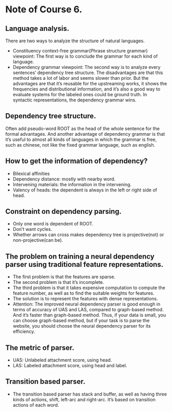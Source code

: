 # Note of Course 6.

## Language analysis.
There are two ways to analyze the structure of natural languages.
- Constituency context-free grammar(Phrase structure grammar) viewpoint: The first way is to conclude the grammar for each kind of language.
- Dependency grammar viewpoint: The second way is to analyze every sentences’ dependency tree structure. The disadvantages are that this method takes a lot of labor and seems slower than prior. But the advantages are that it’s reusable for the upstreaming works, it shows the frequencies and distributional information, and it’s also a good way to evaluate systems for the labeled ones could be ground truth.
In syntactic representations, the dependency grammar wins.

## Dependency tree structure.
Often add pseudo-word ROOT as the head of the whole sentence for the formal advantages. And another advantage of dependency grammar is that it’s useful to almost all kinds of languages in which the grammar is free, such as chinese, not like the fixed grammar language, such as english.

## How to get the information of dependency?
- Bilexical affinities
- Dependency distance: mostly with nearby word.
- Intervening materials: the information in the intervening.
- Valency of heads: the dependent is always in the left or right side of head.

## Constraint on dependency parsing.
- Only one word is dependent of ROOT.
- Don’t want cycles.
- Whether arrows can cross makes dependency tree is projective(not) or non-projective(can be).

## The problem on training a neural dependency parser using traditional feature representations.
- The first problem is that the features are sparse.
- The second problem is that it’s incomplete.
- The third problem is that it takes expensive computation to compute the feature number, as well as to find the suitable weights for features.
- The solution is to represent the features with dense representations.
- Attention: The improved neural dependency parser is good enough in terms of accuracy of UAS and LAS, compared to graph-based method. And it’s faster than graph-based method. Thus, if your data is small, you can choose graph-based method, but if your task is to parse the website, you should choose the neural dependency parser for its efficiency.

## The metric of parser.
- UAS: Unlabeled attachment score, using head.
- LAS: Labeled attachment score, using head and label.

## Transition based parser.
- The transition based parser has stack and buffer, as well as having three kinds of actions, shift, left-arc and right-arc. It’s based on transition actions of each word.


